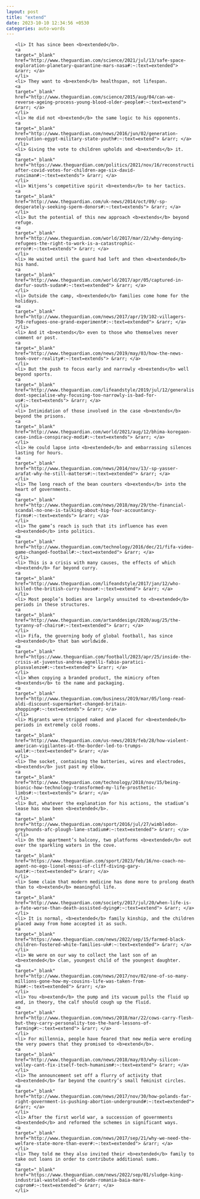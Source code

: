 ```yaml
---
layout: post
title: "extend"
date: 2023-10-10 12:34:56 +0530
categories: auto-words
---
```

<ol>

    <li> It has since been <b>extended</b>.
    <a 
    target="_blank" 
    href="http://www.theguardian.com/science/2021/jul/13/safe-space-exploration-planetary-quarantine-mars-nasa#:~:text=extended"> &rarr; </a>
    </li>
    <li> They want to <b>extend</b> healthspan, not lifespan.
    <a 
    target="_blank" 
    href="http://www.theguardian.com/science/2015/aug/04/can-we-reverse-ageing-process-young-blood-older-people#:~:text=extend"> &rarr; </a>
    </li>
    <li> He did not <b>extend</b> the same logic to his opponents.
    <a 
    target="_blank" 
    href="http://www.theguardian.com/news/2016/jun/02/generation-revolution-egypt-military-state-youth#:~:text=extend"> &rarr; </a>
    </li>
    <li> Giving the vote to children upholds and <b>extends</b> it.
    <a 
    target="_blank" 
    href="https://www.theguardian.com/politics/2021/nov/16/reconstruction-after-covid-votes-for-children-age-six-david-runciman#:~:text=extends"> &rarr; </a>
    </li>
    <li> Witjens’s competitive spirit <b>extends</b> to her tactics.
    <a 
    target="_blank" 
    href="http://www.theguardian.com/uk-news/2014/oct/09/-sp-desperately-seeking-sperm-donors#:~:text=extends"> &rarr; </a>
    </li>
    <li> But the potential of this new approach <b>extends</b> beyond refuge.
    <a 
    target="_blank" 
    href="http://www.theguardian.com/world/2017/mar/22/why-denying-refugees-the-right-to-work-is-a-catastrophic-error#:~:text=extends"> &rarr; </a>
    </li>
    <li> He waited until the guard had left and then <b>extended</b> his hand.
    <a 
    target="_blank" 
    href="http://www.theguardian.com/world/2017/apr/05/captured-in-darfur-south-sudan#:~:text=extended"> &rarr; </a>
    </li>
    <li> Outside the camp, <b>extended</b> families come home for the holidays.
    <a 
    target="_blank" 
    href="http://www.theguardian.com/news/2017/apr/19/102-villagers-750-refugees-one-grand-experiment#:~:text=extended"> &rarr; </a>
    </li>
    <li> And it <b>extends</b> even to those who themselves never comment or post.
    <a 
    target="_blank" 
    href="http://www.theguardian.com/news/2019/may/03/how-the-news-took-over-reality#:~:text=extends"> &rarr; </a>
    </li>
    <li> But the push to focus early and narrowly <b>extends</b> well beyond sports.
    <a 
    target="_blank" 
    href="http://www.theguardian.com/lifeandstyle/2019/jul/12/generalise-dont-specialise-why-focusing-too-narrowly-is-bad-for-us#:~:text=extends"> &rarr; </a>
    </li>
    <li> Intimidation of those involved in the case <b>extends</b> beyond the prisons.
    <a 
    target="_blank" 
    href="http://www.theguardian.com/world/2021/aug/12/bhima-koregaon-case-india-conspiracy-modi#:~:text=extends"> &rarr; </a>
    </li>
    <li> He could lapse into <b>extended</b> and embarrassing silences lasting for hours.
    <a 
    target="_blank" 
    href="http://www.theguardian.com/news/2014/nov/13/-sp-yasser-arafat-why-he-still-matters#:~:text=extended"> &rarr; </a>
    </li>
    <li> The long reach of the bean counters <b>extends</b> into the heart of governments.
    <a 
    target="_blank" 
    href="http://www.theguardian.com/news/2018/may/29/the-financial-scandal-no-one-is-talking-about-big-four-accountancy-firms#:~:text=extends"> &rarr; </a>
    </li>
    <li> The game’s reach is such that its influence has even <b>extended</b> into politics.
    <a 
    target="_blank" 
    href="http://www.theguardian.com/technology/2016/dec/21/fifa-video-game-changed-football#:~:text=extended"> &rarr; </a>
    </li>
    <li> This is a crisis with many causes, the effects of which <b>extend</b> far beyond curry.
    <a 
    target="_blank" 
    href="http://www.theguardian.com/lifeandstyle/2017/jan/12/who-killed-the-british-curry-house#:~:text=extend"> &rarr; </a>
    </li>
    <li> Most people’s bodies are largely unsuited to <b>extended</b> periods in these structures.
    <a 
    target="_blank" 
    href="http://www.theguardian.com/artanddesign/2020/aug/25/the-tyranny-of-chairs#:~:text=extended"> &rarr; </a>
    </li>
    <li> Fifa, the governing body of global football, has since <b>extended</b> that ban worldwide.
    <a 
    target="_blank" 
    href="https://www.theguardian.com/football/2023/apr/25/inside-the-crisis-at-juventus-andrea-agnelli-fabio-paratici-plusvalenze#:~:text=extended"> &rarr; </a>
    </li>
    <li> When copying a branded product, the mimicry often <b>extends</b> to the name and packaging.
    <a 
    target="_blank" 
    href="http://www.theguardian.com/business/2019/mar/05/long-read-aldi-discount-supermarket-changed-britain-shopping#:~:text=extends"> &rarr; </a>
    </li>
    <li> Migrants were stripped naked and placed for <b>extended</b> periods in extremely cold rooms.
    <a 
    target="_blank" 
    href="http://www.theguardian.com/us-news/2019/feb/28/how-violent-american-vigilantes-at-the-border-led-to-trumps-wall#:~:text=extended"> &rarr; </a>
    </li>
    <li> The socket, containing the batteries, wires and electrodes, <b>extends</b> just past my elbow.
    <a 
    target="_blank" 
    href="http://www.theguardian.com/technology/2018/nov/15/being-bionic-how-technology-transformed-my-life-prosthetic-limbs#:~:text=extends"> &rarr; </a>
    </li>
    <li> But, whatever the explanation for his actions, the stadium’s lease has now been <b>extended</b>.
    <a 
    target="_blank" 
    href="http://www.theguardian.com/sport/2016/jul/27/wimbledon-greyhounds-afc-plough-lane-stadium#:~:text=extended"> &rarr; </a>
    </li>
    <li> On the apartment’s balcony, two platforms <b>extended</b> out over the sparkling waters in the cove.
    <a 
    target="_blank" 
    href="https://www.theguardian.com/sport/2023/feb/16/no-coach-no-agent-no-ego-lionel-messi-of-cliff-diving-gary-hunt#:~:text=extended"> &rarr; </a>
    </li>
    <li> Some claim that modern medicine has done more to prolong death than to <b>extend</b> meaningful life.
    <a 
    target="_blank" 
    href="http://www.theguardian.com/society/2017/jul/20/when-life-is-a-fate-worse-than-death-assisted-dying#:~:text=extend"> &rarr; </a>
    </li>
    <li> It is normal, <b>extended</b> family kinship, and the children placed away from home accepted it as such.
    <a 
    target="_blank" 
    href="https://www.theguardian.com/news/2022/sep/15/farmed-black-children-fostered-white-families-uk#:~:text=extended"> &rarr; </a>
    </li>
    <li> We were on our way to collect the last son of an <b>extended</b> clan, youngest child of the youngest daughter.
    <a 
    target="_blank" 
    href="http://www.theguardian.com/news/2017/nov/02/one-of-so-many-millions-gone-how-my-cousins-life-was-taken-from-him#:~:text=extended"> &rarr; </a>
    </li>
    <li> You <b>extend</b> the pump and its vacuum pulls the fluid up and, in theory, the calf should cough up the fluid.
    <a 
    target="_blank" 
    href="http://www.theguardian.com/news/2018/mar/22/cows-carry-flesh-but-they-carry-personality-too-the-hard-lessons-of-farming#:~:text=extend"> &rarr; </a>
    </li>
    <li> For millennia, people have feared that new media were eroding the very powers that they promised to <b>extend</b>.
    <a 
    target="_blank" 
    href="http://www.theguardian.com/news/2018/may/03/why-silicon-valley-cant-fix-itself-tech-humanism#:~:text=extend"> &rarr; </a>
    </li>
    <li> The announcement set off a flurry of activity that <b>extended</b> far beyond the country’s small feminist circles.
    <a 
    target="_blank" 
    href="http://www.theguardian.com/news/2017/nov/30/how-polands-far-right-government-is-pushing-abortion-underground#:~:text=extended"> &rarr; </a>
    </li>
    <li> After the first world war, a succession of governments <b>extended</b> and reformed the schemes in significant ways.
    <a 
    target="_blank" 
    href="http://www.theguardian.com/news/2017/sep/21/why-we-need-the-welfare-state-more-than-ever#:~:text=extended"> &rarr; </a>
    </li>
    <li> They told me they also invited their <b>extended</b> family to take out loans in order to contribute additional sums.
    <a 
    target="_blank" 
    href="https://www.theguardian.com/news/2022/sep/01/sludge-king-industrial-wasteland-el-dorado-romania-baia-mare-cuprom#:~:text=extended"> &rarr; </a>
    </li>